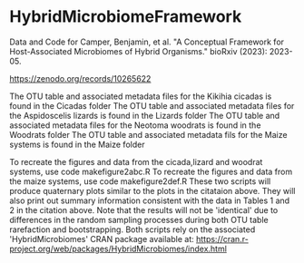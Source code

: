 # HybridMicrobiomeFramework
Data and Code for Camper, Benjamin, et al. "A Conceptual Framework for Host-Associated Microbiomes of Hybrid Organisms." bioRxiv (2023): 2023-05.

https://zenodo.org/records/10265622

The OTU table and associated metadata files for the Kikihia cicadas is found in the Cicadas folder
The OTU table and associated metadata files for the Aspidoscelis lizards is found in the Lizards folder
The OTU table and associated metadata files for the Neotoma woodrats is found in the Woodrats folder
The OTU table and associated metadata fils for the Maize systems is found in the Maize folder

To recreate the figures and data from the cicada,lizard and woodrat systems, use code makefigure2abc.R
To recreate the figures and data from the maize systems, use code makefigure2def.R
These two scripts will produce quaternary plots similar to the plots in the citataion above. They will also print out summary information consistent with the data in Tables 1 and 2 in the citation above. Note that the results will not be 'identical' due to differences in the random sampling processes during both OTU table rarefaction and bootstrapping. Both scripts rely on the associated 'HybridMicrobiomes' CRAN package available at: https://cran.r-project.org/web/packages/HybridMicrobiomes/index.html
